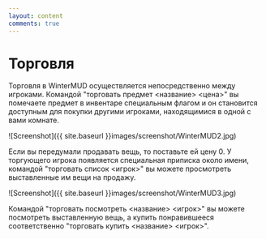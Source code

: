 ```yaml
---
layout: content
comments: true
---
```


# Торговля

Торговля в WinterMUD осуществляется непосредственно между игроками. Командой "торговать предмет <название> <цена>" вы помечаете предмет в инвентаре специальным флагом и он становится доступным для покупки другими игроками, находящимися в одной с вами комнате.

![Screenshot]({{ site.baseurl }}images/screenshot/WinterMUD2.jpg)

Если вы передумали продавать вещь, то поставьте ей цену 0. У торгующего игрока появляется специальная приписка около имени, командой "торговать список <игрок>" вы можете просмотреть выставленные им вещи на продажу.

![Screenshot]({{ site.baseurl }}images/screenshot/WinterMUD3.jpg)

Командой "торговать посмотреть <название> <игрок>" вы можете посмотреть выставленную вещь, а купить понравившееся соответственно "торговать купить <название> <игрок>".
